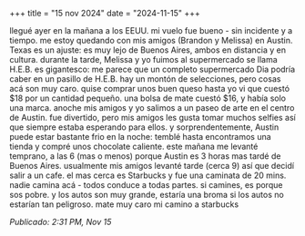 +++
title = "15 nov 2024"
date = "2024-11-15"
+++

llegué ayer en la mañana a los EEUU. mi vuelo fue bueno - sin incidente y a tiempo. me estoy quedando con mis amigos (Brandon y Melissa) en Austin. Texas es un ajuste: es muy lejo de Buenos Aires, ambos en distancia y en cultura.
durante la tarde, Melissa y yo fuimos al supermercado se llama H.E.B. es gigantesco: me parece que un completo supermercado Dia podría caber en un pasillo de H.E.B. hay un montón de selecciones, pero cosas acá son muy caro. quise comprar unos buen queso hasta yo vi que cuestó $18 por un cantidad pequeño. una bolsa de mate cuestó $16, y había solo una marca.
anoche mis amigos y yo salimos a un paseo de arte en el centro de Austin. fue divertido, pero mis amigos les gusta tomar muchos selfies así que siempre estaba esperando para ellos. y sorprendentemente, Austin puede estar bastante frio en la noche: temblé hasta encontramos una tienda y compré unos chocolate caliente.
este mañana me levanté temprano, a las 6 (mas o menos) porque Austin es 3 horas mas tardé de Buenos Aires. usualmente mis amigos levanté tarde (cerca 9) así que decidí salir a un cafe. el mas cerca es Starbucks y fue una caminata de 20 mins. nadie camina acá - todos conduce a todas partes. si camines, es porque sos pobre. y los autos son muy grande, estaría una broma si los autos no estarían tan peligroso.
mate muy caro mi camino a starbucks

*Publicado: 2:31 PM, Nov 15*